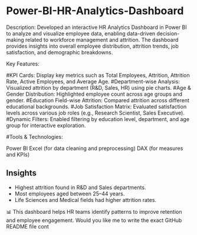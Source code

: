 # Power-BI-HR-Analytics-Dashboard
Description:
Developed an interactive HR Analytics Dashboard in Power BI to analyze and visualize employee data, enabling data-driven decision-making related to workforce management and attrition. The dashboard provides insights into overall employee distribution, attrition trends, job satisfaction, and demographic breakdowns.

Key Features:

#KPI Cards: Display key metrics such as Total Employees, Attrition, Attrition Rate, Active Employees, and Average Age.
#Department-wise Analysis: Visualized attrition by department (R&D, Sales, HR) using pie charts.
#Age & Gender Distribution: Highlighted employee count across age groups and gender.
#Education Field-wise Attrition: Compared attrition across different educational backgrounds.
#Job Satisfaction Matrix: Evaluated satisfaction levels across various job roles (e.g., Research Scientist, Sales Executive).
#Dynamic Filters: Enabled filtering by education level, department, and age group for interactive exploration.

#Tools & Technologies:

 Power BI
 Excel (for data cleaning and preprocessing)
 DAX (for measures and KPIs)



## Insights
- Highest attrition found in R&D and Sales departments.
- Most employees aged between 25–44 years.
- Life Sciences and Medical fields had higher attrition rates.

📊 This dashboard helps HR teams identify patterns to improve retention and employee engagement.
Would you like me to write the exact GitHub README file cont
